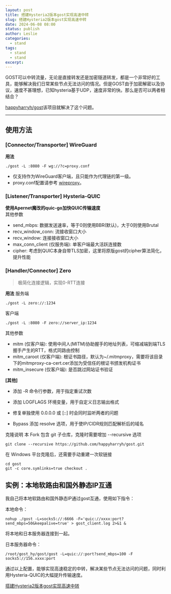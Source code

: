 ```yaml
---
layout: post
title: 搭建Hysteria2版本gost实现高速中转
slug: 搭建Hysteria2版本gost实现高速中转
date: 2024-06-08 08:00
status: publish
author: Leslie
categories: 
  - stand 
tags:
  - stand 
  - stand 
excerpt: 
---
```


GOST可以中转流量，无论是直接转发还是加密隧道转发，都是一个非常好的工具，能够解决我们日常某些节点无法访问的情况。但是GOST由于加密解密以及协议，速度不甚理想，已知hysteria基于UDP，速度非常的快。那么是否可以两者相结合？

[happyharryh/gost][]该项目就解决了这个问题。  

---

## 使用方法
### [Connector/Transporter] WireGuard  

**用法**
```
./gost -L :8080 -F wg://?c=proxy.conf
```
- 仅支持作为WireGuard客户端，且只能作为代理链的第一级。
- proxy.conf配置请参考 [wireproxy][]。

### [Listener/Transporter] Hysteria-QUIC
**使用Apernet魔改的quic-go加快QUIC传输速度**  
其他参数

- send_mbps: 数据发送速率，等于0则使用BBR(默认)，大于0则使用Brutal
- recv_window_conn: 流接收窗口大小
- recv_window: 连接接收窗口大小
- max_conn_client (仅服务端): 单客户端最大活跃连接数
- cipher: 考虑到QUIC本身自带TLS加密，这里将原版gost的cipher算法简化，提升性能

### [Handler/Connector] Zero

> 极简化连接逻辑，实现0-RTT连接  

**用法**
服务端
```
./gost -L zero://:1234
```
客户端
```
./gost -L :8080 -F zero://server_ip:1234
```
其他参数

 - mitm (仅客户端): 使用中间人(MITM)协助握手的地址列表，可缩减端到端TLS握手产生的RTT，格式同路由控制
 - mitm_caroot (仅客户端): 根证书路径，默认为~/.mitmproxy，需要将该目录下的mitmproxy-ca-cert.cer添加为受信任的根证书颁发机构证书
 - mitm_insecure (仅客户端): 是否跳过网站证书验证

**[其他]**
- 添加 -R 命令行参数，用于指定重试次数

- 添加 LOGFLAGS 环境变量，用于自定义日志输出格式

- 修复单独使用 0.0.0.0 或 [::] 时会同时监听两者的问题

- Bypass 添加 resolve 选项，用于使IP/CIDR规则匹配解析后的域名

克隆说明
本 Fork 包含 git 子仓库，克隆时需要增加 --recursive 选项

```
git clone --recursive https://github.com/happyharryh/gost.git
```
在 Windows 平台克隆后，还需要手动重建一次软链接

```
cd gost
git -c core.symlinks=true checkout .
```
## 实例：本地软路由和国外静态IP互通
我自己将本地软路由和国外静态IP通过gost互通，使用如下指令：

本地命令：
```
nohup ./gost -L=socks5://:6666 -F='quic://xxxx:port?send_mbps=50&keepalive=true' > gost_client.log 2>&1 &
```
将本地和日本服务器连接到一起。

日本服务器命令：

```
/root/gost_hy/gost/gost -L=quic://:port?send_mbps=100 -F socks5://156.xxxx:port
```
通过以上配置，能够实现高速稳定的中转，解决某些节点无法访问的问题，同时利用Hysteria-QUIC的大幅提升传输速度。

[happyharryh/gost]:https://github.com/happyharryh/gost
[wireproxy]:https://github.com/pufferffish/wireproxy/blob/master/README.md

[搭建Hysteria2版本gost实现高速中转](https://github.com/lesnolie/Marverick/issues/41)

